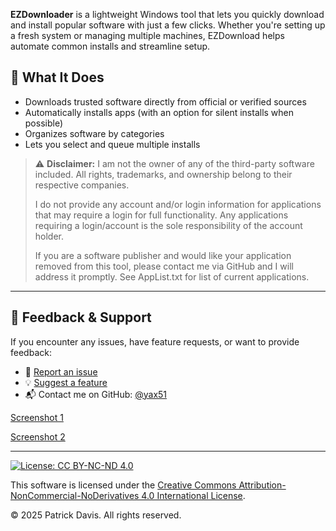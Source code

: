 **EZDownloader** is a lightweight Windows tool that lets you quickly download and install popular software with just a few clicks. Whether you're setting up a fresh system or managing multiple machines, EZDownload helps automate common installs and streamline setup.

## 🔧 What It Does
- Downloads trusted software directly from official or verified sources  
- Automatically installs apps (with an option for silent installs when possible)  
- Organizes software by categories  
- Lets you select and queue multiple installs  


> ⚠️ **Disclaimer:** I am not the owner of any of the third-party software included. All rights, trademarks, and ownership belong to their respective companies.
> 
>I do not provide any account and/or login information for applications that may require a login for full functionality.
Any applications requiring a login/account is the sole responsibility of the account holder.
> 
> If you are a software publisher and would like your application removed from this tool, 
please contact me via GitHub and I will address it promptly. See AppList.txt for list of current applications.


---

## 💬 Feedback & Support

If you encounter any issues, have feature requests, or want to provide feedback:

- 🐛 [Report an issue](https://github.com/yax51/EZDownloader/issues)
- 💡 [Suggest a feature](https://github.com/yax51/EZDownloader/issues/new?template=feature_request.md)
- 📬 Contact me on GitHub: [@yax51](https://github.com/yax51)


[Screenshot 1](https://imgur.com/a/LdVG4LN)

[Screenshot 2](https://imgur.com/a/BUI5gkY)

---

[![License: CC BY-NC-ND 4.0](https://img.shields.io/badge/License-CC%20BY--NC--ND%204.0-lightgrey.svg)](https://creativecommons.org/licenses/by-nc-nd/4.0/)

This software is licensed under the [Creative Commons Attribution-NonCommercial-NoDerivatives 4.0 International License](https://creativecommons.org/licenses/by-nc-nd/4.0/).

© 2025 Patrick Davis. All rights reserved.

